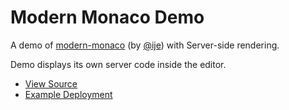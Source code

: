 # Modern Monaco Demo

A demo of [modern-monaco](https://github.com/esm-dev/modern-monaco) (by [@ije](https://github.com/ije)) with Server-side rendering.

Demo displays its own server code inside the editor.

- [View Source](./api/server.ts)
- [Example Deployment](https://modern-monaco-demo.vercel.app/)
